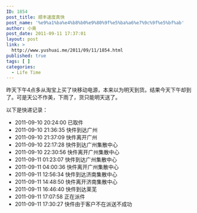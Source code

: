 ```yaml
---
ID: 1854
post_title: 顺丰速度真快
post_name: '%e9%a1%ba%e4%b8%b0%e9%80%9f%e5%ba%a6%e7%9c%9f%e5%bf%ab'
author: 小奥
post_date: 2011-09-11 17:37:01
layout: post
link: >
  http://www.yushuai.me/2011/09/11/1854.html
published: true
tags: [ ]
categories:
  - Life Time
---
```

昨天下午4点多从淘宝上买了块移动电源，本来以为明天到货。结果今天下午却到了。可是天公不作美，下雨了，货只能明天送了。

以下是快递记录：
<ul id="J_ExList">
	<li>2011-09-10 20:24:00 已取件</li>
	<li>2011-09-10 21:36:35 快件到达广州</li>
	<li>2011-09-10 21:37:09 快件离开广州</li>
	<li>2011-09-10 22:17:28 快件到达广州集散中心</li>
	<li>2011-09-10 22:30:56 快件离开广州集散中心</li>
	<li>2011-09-11 01:23:07 快件到达广州集散中心</li>
	<li>2011-09-11 04:00:36 快件离开广州集散中心</li>
	<li>2011-09-11 12:56:34 快件到达济南集散中心</li>
	<li>2011-09-11 14:48:50 快件离开济南集散中心</li>
	<li>2011-09-11 16:46:40 快件到达莱芜</li>
	<li>2011-09-11 17:07:58 正在派件</li>
	<li>2011-09-11 17:30:27 快件由于客户不在派送不成功</li>
</ul>
